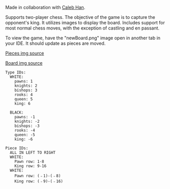 Made in collaboration with [Caleb Han](https://github.com/calebyhan).

Supports two-player chess. The objective of the game is to capture the opponent's king. It utilizes images to display the board. Includes support for most normal chess moves, with the exception of castling and en passant.

To view the game, have the "newBoard.png" image open in another tab in your IDE. It should update as pieces are moved.

[Pieces img source](https://commons.wikimedia.org/wiki/Category:PNG_chess_pieces/Standard_transparent)

[Board img source](https://stackoverflow.com/questions/61851521/how-to-detect-a-simple-2d-chessboard-with-pieces-on-it)

```
Type IDs:
  WHITE:
    pawns: 1
    knights: 2
    bishops: 3
    rooks: 4
    queen: 5
    king: 6

  BLACK:
    pawns: -1
    knights: -2
    bishops: -3
    rooks: -4
    queen: -5
    king: -6
```
```
Piece IDs:
  ALL IN LEFT TO RIGHT
  WHITE:
    Pawn row: 1-8
    King row: 9-16
  WHITE:
    Pawn row: (﹣1)-(﹣8)
    King row: (﹣9)-(﹣16)
```